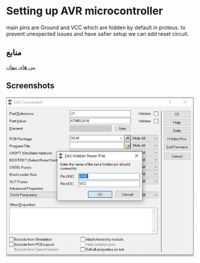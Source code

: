 
#  Setting up AVR microcontroller

main pins are Ground and VCC which are hidden by default in proteus. 
to prevent unexpected issues and have safier setup we can add reset circuit.


## منابع

[پین های پنهان](https://electronics.stackexchange.com/questions/191336/how-to-unhide-hidden-pins-in-proteus)

  
## Screenshots

![unhiding pins](https://github.com/mohadese-safari/EmbeddedSystemsLab/blob/master/exercise1/Q1/Capture.PNG)

  